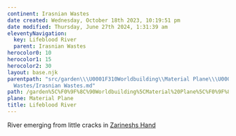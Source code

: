 ```yaml
---
continent: Irasnian Wastes
date created: Wednesday, October 18th 2023, 10:19:51 pm
date modified: Thursday, June 27th 2024, 1:31:39 am
eleventyNavigation:
  key: Lifeblood River
  parent: Irasnian Wastes
herocolor0: 10
herocolor1: 15
herocolor2: 30
layout: base.njk
parentpath: "src/garden\\\U0001F310Worldbuilding\\Material Plane\\\U0001F3DC️Irasnian
  Wastes/Irasnian Wastes.md"
path: /garden%5C%F0%9F%8C%90Worldbuilding%5CMaterial%20Plane%5C%F0%9F%8F%9C%EF%B8%8FIrasnian%20Wastes/Lifeblood%20River/
plane: Material Plane
title: Lifeblood River
---
```


River emerging from little cracks in [Zarineshs Hand](/garden/%F0%9F%8C%90Worldbuilding%5CMaterial%20Plane%5C%F0%9F%8F%9C%EF%B8%8FIrasnian%20Wastes%5CRegions/Zarineshs%20Hand)